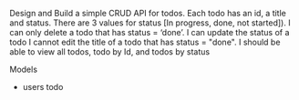 Design and Build a simple CRUD API for  todos.
Each todo has an id, a title and status.
There are 3 values for status [In progress, done, not started]).
I can only delete a todo that has status = ‘done’.
I can update the status of a todo
I cannot edit the title of a todo that has status = "done".
I should be able to view all todos, todo by Id, and todos by status


Models
* users
todo